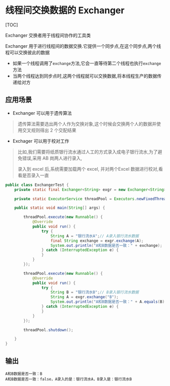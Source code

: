 # 线程间交换数据的 Exchanger

[TOC]

Exchanger 交换者用于线程间协作的工具类

Exchanger 用于进行线程间的数据交换.它提供一个同步点,在这个同步点,两个线程可以交换彼此的数据

- 如果一个线程调用了` exchange `方法,它会一直等待第二个线程也执行` exchange `方法
- 当两个线程达到同步点时,这两个线程就可以交换数据,将本线程生产的数据传递给对方

## 应用场景

- Exchanger 可以用于遗传算法

> 遗传算法需要选出两个人作为交换对象,这个时候会交换两个人的数据并使用交叉规则得出 2 个交配结果

- Exchager 可以用于校对工作

> 比如,我们需要将纸质银行流水通过人工的方式录入成电子银行流水,为了避免错误,采用 AB 岗两人进行录入,
>
> 录入到 excel 后,系统需要加载两个 excel, 并对两个Excel 数据进行校对,看看是否录入一直

```java
public class ExchangerTest {
    private static final Exchanger<String> exgr = new Exchanger<String>();

    private static ExecutorService threadPool = Executors.newFixedThreadPool(2);

    public static void main(String[] args) {

        threadPool.execute(new Runnable() {
            @Override
            public void run() {
                try {
                    String A = "银行流水A";// A录入银行流水数据
                    final String exchange = exgr.exchange(A);
                    System.out.println("A和B数据是否一致：" + exchange);
                } catch (InterruptedException e) {
                }
            }
        });

        threadPool.execute(new Runnable() {
            @Override
            public void run() {
                try {
                    String B = "银行流水B";// B录入银行流水数据
                    String A = exgr.exchange("B");
                    System.out.println("A和B数据是否一致：" + A.equals(B) + "，A录入的是：" + A + "，B录入是：" + B);
                } catch (InterruptedException e) {
                }
            }
        });

        threadPool.shutdown();

    }
}
```

## 输出

```
A和B数据是否一致：B
A和B数据是否一致：false，A录入的是：银行流水A，B录入是：银行流水B
```

